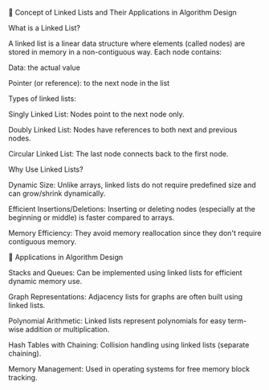 🔗 Concept of Linked Lists and Their Applications in Algorithm Design

 What is a Linked List?

A linked list is a linear data structure where elements (called nodes) are stored in memory in a non-contiguous way. Each node contains:

Data: the actual value

Pointer (or reference): to the next node in the list

Types of linked lists:

Singly Linked List: Nodes point to the next node only.

Doubly Linked List: Nodes have references to both next and previous nodes.

Circular Linked List: The last node connects back to the first node.

 Why Use Linked Lists?

Dynamic Size: Unlike arrays, linked lists do not require predefined size and can grow/shrink dynamically.

Efficient Insertions/Deletions: Inserting or deleting nodes (especially at the beginning or middle) is faster compared to arrays.

Memory Efficiency: They avoid memory reallocation since they don't require contiguous memory.

🔧 Applications in Algorithm Design

Stacks and Queues: Can be implemented using linked lists for efficient dynamic memory use.

Graph Representations: Adjacency lists for graphs are often built using linked lists.

Polynomial Arithmetic: Linked lists represent polynomials for easy term-wise addition or multiplication.

Hash Tables with Chaining: Collision handling using linked lists (separate chaining).

Memory Management: Used in operating systems for free memory block tracking.


